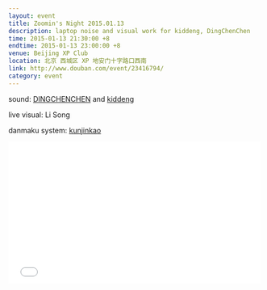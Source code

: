 ```yaml
---
layout: event
title: Zoomin's Night 2015.01.13
description: laptop noise and visual work for kiddeng, DingChenChen
time: 2015-01-13 21:30:00 +8
endtime: 2015-01-13 23:00:00 +8
venue: Beijing XP Club
location: 北京 西城区 XP 地安门十字路口西南
link: http://www.douban.com/event/23416794/
category: event
---
```



sound: [DINGCHENCHEN](http://site.douban.com/dingchenchen/) and [kiddeng](http://site.douban.com/jiewei/)

live visual: Li Song

danmaku system: [kunjinkao](http://www.kunjinkao.org/)


<iframe src="//player.vimeo.com/video/116726370" width="500" height="281" frameborder="0" webkitallowfullscreen mozallowfullscreen allowfullscreen></iframe>
